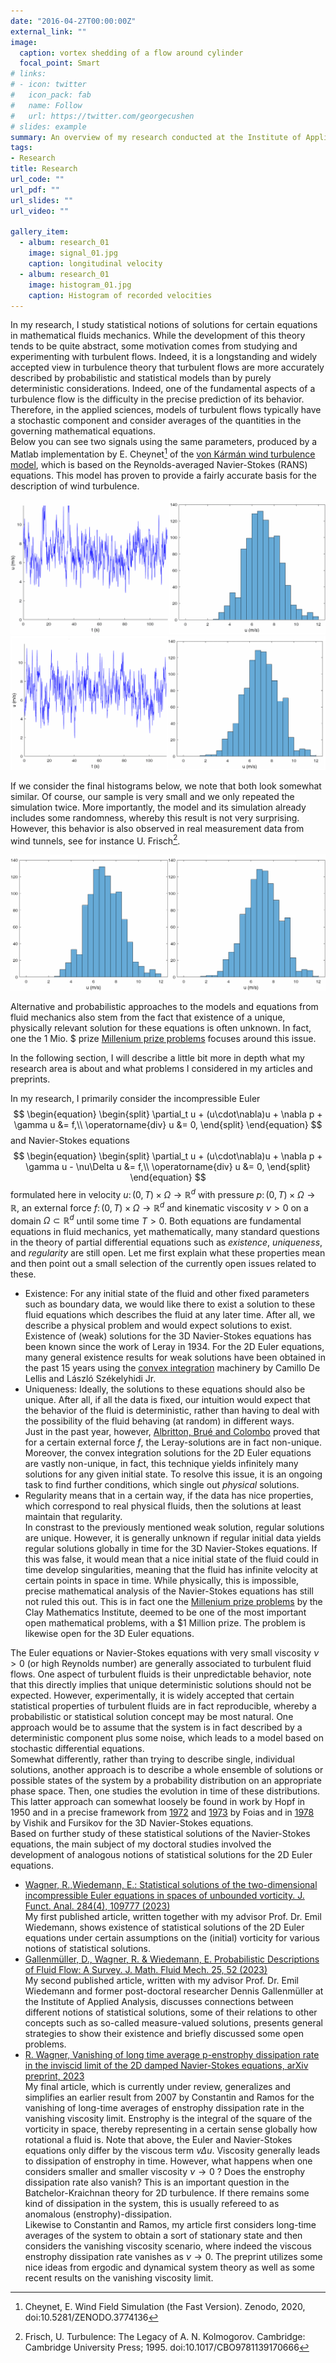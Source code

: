```yaml
---
date: "2016-04-27T00:00:00Z"
external_link: ""
image:
  caption: vortex shedding of a flow around cylinder
  focal_point: Smart
# links:
# - icon: twitter
#   icon_pack: fab
#   name: Follow
#   url: https://twitter.com/georgecushen
# slides: example
summary: An overview of my research conducted at the Institute of Applied Analysis at Ulm University during my time as a doctoral candidate.
tags:
- Research
title: Research
url_code: ""
url_pdf: ""
url_slides: ""
url_video: ""

gallery_item:
  - album: research_01
    image: signal_01.jpg
    caption: longitudinal velocity
  - album: research_01
    image: histogram_01.jpg
    caption: Histogram of recorded velocities
---
```


In my research, I study statistical notions of solutions for certain equations in mathematical fluids mechanics. While the development of this theory tends to be quite abstract, some motivation comes from studying and experimenting with turbulent flows. Indeed, it is a longstanding and widely accepted view in turbulence theory that turbulent flows are more accurately described by probabilistic and statistical models than by purely deterministic considerations. Indeed, one of the fundamental aspects of a turbulence flow is the difficulty in the precise prediction of its behavior.\
Therefore, in the applied sciences, models of turbulent flows typically have a stochastic component and consider averages of the quantities in the governing mathematical equations.\
Below you can see two signals using the same parameters, produced by a Matlab implementation by E. Cheynet[^1] of the [von Kármán wind turbulence model](https://en.wikipedia.org/wiki/Von_K%C3%A1rm%C3%A1n_wind_turbulence_model), which is based on the Reynolds-averaged Navier-Stokes (RANS) equations. This model has proven to provide a fairly accurate basis for the description of wind turbulence. 

![image](signal_combined_01.gif)
![image](signal_combined_02.gif)

If we consider the final histograms below, we note that both look somewhat similar. Of course, our sample is very small and we only repeated the simulation twice. More importantly, the model and its simulation already includes some randomness, whereby this result is not very surprising. However, this behavior is also observed in real measurement data from wind tunnels, see for instance U. Frisch[^2].

![image](histograms.png)

Alternative and probabilistic approaches to the models and equations from fluid mechanics also stem from the fact that existence of a unique, physically relevant solution for these equations is often unknown. In fact, one the 1 Mio. $ prize [Millenium prize problems](https://www.claymath.org/millennium-problems/) focuses around this issue.

In the following section, I will describe a little bit more in depth what my research area is about and what problems I considered in my articles and preprints.

In my research, I primarily consider the incompressible Euler 
$$
\begin{equation}
\begin{split}
\partial_t u + (u\cdot\nabla)u + \nabla p + \gamma u &=  f,\\
\operatorname{div} u &= 0,
\end{split}
\end{equation}
$$
and Navier-Stokes equations
$$
\begin{equation}
\begin{split}
\partial_t u + (u\cdot\nabla)u + \nabla p + \gamma u - \nu\Delta u &=  f,\\
\operatorname{div} u &= 0,
\end{split}
\end{equation}
$$
formulated here in velocity $u \colon (0,T) \times \Omega \to \mathbb{R}^d$ with pressure $p\colon (0,T) \times \Omega \to \mathbb{R}$, an external force $f\colon (0,T) \times \Omega \to \mathbb{R}^d$ and kinematic viscosity $\nu > 0$ on a domain $\Omega \subset \mathbb{R}^d$ until some time $T > 0$.
Both equations are fundamental equations in fluid mechanics, yet mathematically, many standard questions in the theory of partial differential equations such as *existence*, *uniqueness*, and *regularity* are still open. Let me first explain what these properties mean and then point out a small selection of the currently open issues related to these.

* Existence: For any initial state of the fluid and other fixed parameters such as boundary data, we would like there to exist a solution to these fluid equations which describes the fluid at any later time. After all, we describe a physical problem and would expect solutions to exist.\
Existence of (weak) solutions for the 3D Navier-Stokes equations has been known since the work of Leray in 1934. For the 2D Euler equations, many general existence results for weak solutions have been obtained in the past 15 years using the [convex integration](https://annals.math.princeton.edu/2009/170-3/p09) machinery by Camillo De Lellis and László Székelyhidi Jr. 
* Uniqueness: Ideally, the solutions to these equations should also be unique. After all, if all the data is fixed, our intuition would expect that the behavior of the fluid is deterministic, rather than having to deal with the possibility of the fluid behaving (at random) in different ways.\
Just in the past year, however, [Albritton, Brué and Colombo](https://projecteuclid.org/journals/annals-of-mathematics/volume-196/issue-1/Non-uniqueness-of-Leray-solutions-of-the-forced-Navier-Stokes/10.4007/annals.2022.196.1.3.full) proved that for a certain external force $f$, the Leray-solutions are in fact non-unique. Moreover, the convex integration solutions for the 2D Euler equations are vastly non-unique, in fact, this technique yields infinitely many solutions for any given initial state. To resolve this issue, it is an ongoing task to find further conditions, which single out *physical* solutions.
* Regularity means that in a certain way, if the data has nice properties, which correspond to real physical fluids, then the solutions at least maintain that regularity.\
In constrast to the previously mentioned weak solution, regular solutions are unique. However, it is generally unknown if regular initial data yields regular solutions globally in time for the 3D Navier-Stokes equations. If this was false, it would mean that a nice initial state of the fluid could in time develop singularities, meaning that the fluid has infinite velocity at certain points in space in time. While physically, this is impossible, precise mathematical analysis of the Navier-Stokes equations has still not ruled this out. This is in fact one the [Millenium prize problems](https://www.claymath.org/millennium-problems/) by the Clay Mathematics Institute, deemed to be one of the most important open mathematical problems, with a $1 Million prize. The problem is likewise open for the 3D Euler equations. 

The Euler equations or Navier-Stokes equations with very small viscosity $\nu > 0$ (or high Reynolds number) are generally associated to turbulent fluid flows. One aspect of turbulent fluids is their unpredictable behavior, note that this directly implies that unique deterministic solutions should not be expected. However, experimentally, it is widely accepted that certain statistical properties of turbulent fluids are in fact reproducible, whereby a probabilistic or statistical solution concept may be most natural. One approach would be to assume that the system is in fact described by a deterministic component plus some noise, which leads to a model based on stochastic differential equations.\
Somewhat differently, rather than trying to describe single, individual solutions, another approach is to describe a whole ensemble of solutions or possible states of the system by a probability distribution on an appropriate phase space. Then, one studies the evolution in time of these distributions. This latter approach can somewhat loosely be found in work by Hopf in 1950 and in a precise framework from [1972](http://www.numdam.org/item/RSMUP_1972__48__219_0.pdf) and [1973](http://www.numdam.org/item/RSMUP_1973__49__9_0.pdf) by Foias and in [1978](https://link.springer.com/article/10.1007/BF00973601) by Vishik and Fursikov for the 3D Navier-Stokes equations.\
Based on further study of these statistical solutions of the Navier-Stokes equations, the main subject of my doctoral studies involved the development of analogous notions of statistical solutions for the 2D Euler equations. 
* [Wagner, R.,Wiedemann, E.: Statistical solutions of the two-dimensional incompressible
Euler equations in spaces of unbounded vorticity. J. Funct. Anal. 284(4), 109777 (2023)](https://www.sciencedirect.com/science/article/abs/pii/S0022123622003974?via%3Dihub)\
My first published article, written together with my advisor Prof. Dr. Emil Wiedemann, shows existence of statistical solutions of the 2D Euler equations under certain assumptions on the (initial) vorticity for various notions of statistical solutions.
* [Gallenmüller, D., Wagner, R. & Wiedemann, E. Probabilistic Descriptions of Fluid
Flow: A Survey. J. Math. Fluid Mech. 25, 52 (2023)](https://link.springer.com/article/10.1007/s00021-023-00800-z)\
My second published article, written with my advisor Prof. Dr. Emil Wiedemann and former post-doctoral researcher Dennis Gallenmüller at the Institute of Applied Analysis, discusses connections between different notions of statistical solutions, some of their relations to other concepts such as so-called measure-valued solutions, presents general strategies to show their existence and briefly discussed some open problems.
* [R. Wagner, Vanishing of long time average p-enstrophy dissipation rate in the inviscid
limit of the 2D damped Navier-Stokes equations, arXiv preprint, 2023](https://arxiv.org/abs/2306.05081)\
My final article, which is currently under review, generalizes and simplifies an earlier result from 2007 by Constantin and Ramos for the vanishing of long-time averages of enstrophy dissipation rate in the vanishing viscosity limit. Enstrophy is the integral of the square of the vorticity in space, thereby representing in a certain sense globally how rotational a fluid is. Note that above, the Euler and Navier-Stokes equations only differ by the viscous term $\nu\Delta u$. Viscosity generally leads to dissipation of enstrophy in time. However, what happens when one considers smaller and smaller viscosity $\nu \to 0$ ? Does the enstrophy dissipation rate also vanish? This is an important question in the Batchelor-Kraichnan theory for 2D turbulence. If there remains some kind of dissipation in the system, this is usually refereed to as anomalous (enstrophy)-dissipation.\
Likewise to Constantin and Ramos, my article first considers long-time averages of the system to obtain a sort of stationary state and then considers the vanishing viscosity scenario, where indeed the viscous enstrophy dissipation rate vanishes as $\nu \to 0$. The preprint utilizes some nice ideas from ergodic and dynamical system theory as well as some recent results on the vanishing viscosity limit.




[^1]: Cheynet, E. Wind Field Simulation (the Fast Version). Zenodo, 2020, doi:10.5281/ZENODO.3774136
[^2]: Frisch, U. Turbulence: The Legacy of A. N. Kolmogorov. Cambridge: Cambridge University Press; 1995. doi:10.1017/CBO9781139170666